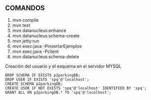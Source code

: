 COMANDOS
----------------------------------------------------------

1. mvn compile
2. mvn test
3. mvn datanucleus:enhance
4. mvn datanucleus:schema-create
5. mvn jetty:run
6. mvn exec:java -PinsertarEjemplos
7. mvn exec:java -Pclient
8. mvn datanucleus:schema-delete


Creación del usuario y el esquema en el servidor MYSQL

```
DROP SCHEMA IF EXISTS p2parkingDB;
DROP USER IF EXISTS 'spq'@'localhost';
CREATE SCHEMA p2parkingDB;
CREATE USER IF NOT EXISTS 'spq'@'localhost' IDENTIFIED BY 'spq';
GRANT ALL ON p2parkingDB.* TO 'spq'@'localhost';
```





